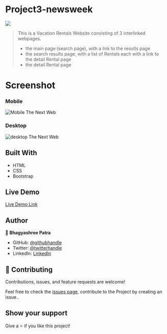 # Project3-newsweek

![](https://img.shields.io/badge/Microverse-blueviolet)

> This is a Vacation Rentals Website consisting of 3 interlinked webpages.
>- the main page (search page), with a link to the results page
>- the search results page, with a list of Rentals each with a link to the detail Rental page
>- the detail Rental page

# Screenshot

### Mobile


![Mobile The Next Web](mobile-art.png)

### Desktop

![desktop The Next Web](articles.png)

## Built With

- HTML
- CSS
- Bootstrap

## Live Demo

[Live Demo Link](https://vagyasri.github.io/Vacation-Rentals-Website/)

## Author

👤 **Bhagyashree Patra**

- GitHub: [@githubhandle](https://github.com/Vagyasri)
- Twitter: [@twitterhandle](https://twitter.com/Lucky86074644)
- LinkedIn: [LinkedIn](https://www.linkedin.com/in/bhagyashree-patra-029bb059/)

## 🤝 Contributing

Contributions, issues, and feature requests are welcome!

Feel free to check the [issues page](https://github.com/Vagyasri/Vacation-Rentals-Website/issues), contribute to the Project by creating an issue..

## Show your support

Give a ⭐️ if you like this project!
